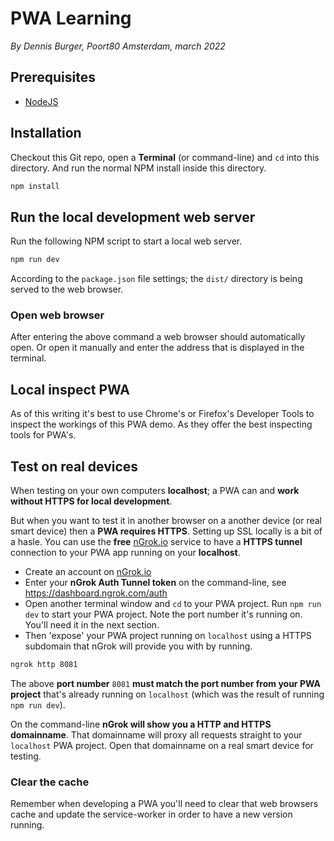# PWA Learning

*By Dennis Burger, Poort80 Amsterdam, march 2022*

## Prerequisites

* [NodeJS](https://nodejs.org/en/)

## Installation

Checkout this Git repo, open a **Terminal** (or command-line) and `cd` into this directory. And run the normal NPM install inside this directory.

```bash
npm install
```

## Run the local development web server

Run the following NPM script to start a local web server.

```bash
npm run dev
```

According to the `package.json` file settings; the `dist/` directory is being served to the web browser.

### Open web browser

After entering the above command a web browser should automatically open. Or open it manually and enter the address that is displayed in the terminal.

## Local inspect PWA

As of this writing it's best to use Chrome's or Firefox's Developer Tools to inspect the workings of this PWA demo. As they offer the best inspecting tools for PWA's.

## Test on real devices

When testing on your own computers **localhost**; a PWA can and **work without HTTPS for local development**. 

But when you want to test it in another browser on a another device (or real smart device) then a **PWA requires HTTPS**. Setting up SSL locally is a bit of a hasle. You can use the **free** [nGrok.io](https://ngrok.com/) service to have a **HTTPS tunnel** connection to your PWA app running on your **localhost**.

* Create an account on [nGrok.io](https://ngrok.com/)
* Enter your **nGrok Auth Tunnel token** on the command-line, see https://dashboard.ngrok.com/auth
* Open another terminal window and `cd` to your PWA project. Run `npm run dev` to start your PWA project. Note the port number it's running on. You'll need it in the next section.
* Then 'expose' your PWA project running on `localhost` using a HTTPS subdomain that nGrok will provide you with by running.

```bash
ngrok http 8081
```

The above **port number** `8081` **must match the port number from your PWA project** that's already running on `localhost` (which was the result of running `npm run dev`).

On the command-line **nGrok will show you a HTTP and HTTPS domainname**. That domainname will proxy all requests straight to your `localhost` PWA project. Open that domainname on a real smart device for testing.

### Clear the cache

Remember when developing a PWA you'll need to clear that web browsers cache and update the service-worker in order to have a new version running.